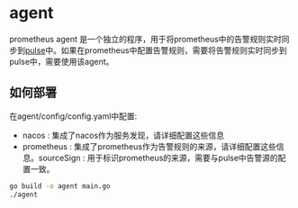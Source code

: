 # agent
prometheus agent 是一个独立的程序，用于将prometheus中的告警规则实时同步到[pulse](https://gitee.com/florenbai_1_floren_bai/pulse)中。如果在prometheus中配置告警规则，需要将告警规则实时同步到pulse中，需要使用该agent。

## 如何部署

在agent/config/config.yaml中配置:

- nacos : 集成了nacos作为服务发现，请详细配置这些信息
- prometheus : 集成了prometheus作为告警规则的来源，请详细配置这些信息。sourceSign : 用于标识prometheus的来源，需要与pulse中告警源的配置一致。

```bash
go build -o agent main.go
./agent
```